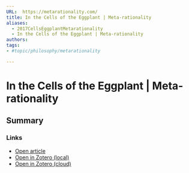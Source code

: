 ```yaml
---
URL:  https://metarationality.com/
title: In the Cells of the Eggplant | Meta-rationality
aliases:
  - 2017CellsEggplantMetarationality
  - In the Cells of the Eggplant | Meta-rationality
authors: 
tags: 
- #topic/philosophy/metarationality

---
```

# In the Cells of the Eggplant | Meta-rationality
## Summary


### Links
- [Open article](https://metarationality.com/)
- [Open in Zotero (local)](zotero://select/library/items/CZLRHX5N)
- [Open in Zotero (cloud)](http://zotero.org/users/8012208/items/CZLRHX5N)